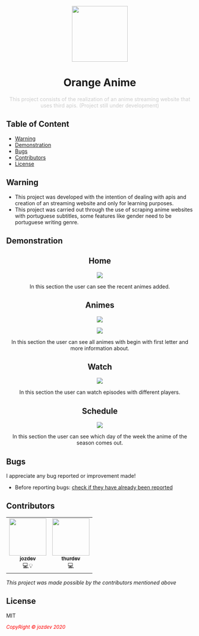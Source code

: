 <p align="center">
  <img src="https://image.flaticon.com/icons/png/512/835/835649.png" width=150px" align="center">
</p>
                                                                        
<h1 align="center">Orange Anime</h1>
<p align="center" style="color: #ccc;">
This project consists of the realization of an anime streaming website that uses third apis. (Project still under development)
</p>


## Table of Content

- [Warning](#warning)
- [Demonstration](#demonstration)
- [Bugs](#bugs)
- [Contributors](#contributors)
- [License](#license)



## Warning

- This project was developed with the intention of dealing with apis and creation of an streaming website and only for learning purposes.
- This project was carried out through the use of scraping anime websites with portuguese subtitles, some features like gender need to be portuguese writing genre.


## Demonstration 

<h2 align="center">Home</h1>
<p align="center">
 <img src="https://cdn.discordapp.com/attachments/450718681492750344/713497861609750668/unknown.png"  align="center">
 
 <p align="center">In this section the user can see the recent animes added.</p></p>

<h2 align="center">Animes</h1>
<p align="center">
 <img src="https://cdn.discordapp.com/attachments/450718681492750344/713497794949677076/unknown.png"  align="center">
 <p align="center">
 <img src="https://cdn.discordapp.com/attachments/713536487601209415/713549906194858044/unknown.png"  align="center">

 <p align="center">In this section the user can see all animes with begin with first letter and more information about.</p></p>
         
<h2 align="center">Watch</h1>
<p align="center">
 <img src="https://cdn.discordapp.com/attachments/676884266617143354/713494314566549614/watch2.png"  align="center">
 
 <p align="center">In this section the user can watch episodes with different players.</p></p>
      
<h2 align="center">Schedule</h1>
<p align="center">
 <img src="https://cdn.discordapp.com/attachments/450718681492750344/713497721063080086/unknown.png"  align="center">
 
 <p align="center">In this section the user can see which day of the week the anime of the season comes out.</p></p>
         
         
## Bugs

I appreciate any bug reported or improvement made!

- Before reporting bugs:
[check if they have already been reported](https://github.com/jozdev/Anime-Crawler-API/issues)
                                                                                                                                      
## Contributors

<table align="center">
  <tr>
    <td align="center"><a href="https://github.com/jozdev"><img src="https://avatars0.githubusercontent.com/u/58850639?s=460&u=7b99346947ef28fb23b98604356fd3b3013c418b&v=4" width="100px;" alt=""/><br /><sub><b>jozdev</b></sub></a><br /><a title="Code">💻💡</a></td>
        <td align="center"><a href="https://github.com/thurdev"><img src="https://avatars0.githubusercontent.com/u/34294813?s=400&u=725e4548b484417d368e03fb7c619bd3cbd0f12f&v=4" width="100px;" alt=""/><br /><sub><b>thurdev</b></sub></a><br /><a title="Code">💻</a></td>
  </tr>
</table>

<i>This project was made possible by the contributors mentioned above</i>

## License

MIT


 <i style='text-align: center; color: red;font-size: 13px;'>CopyRight © jozdev 2020</i> 
